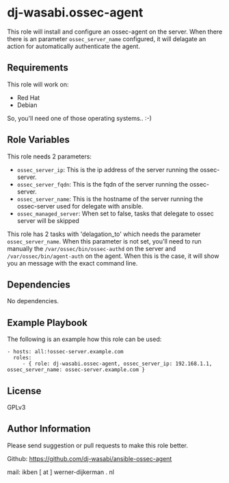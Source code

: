 dj-wasabi.ossec-agent
=========

This role will install and configure an ossec-agent on the server. When there there is an parameter `ossec_server_name` configured, it will delagate an action for automatically authenticate the agent. 

Requirements
------------

This role will work on:
 * Red Hat
 * Debian

So, you'll need one of those operating systems.. :-)

Role Variables
--------------

This role needs 2 parameters:
* `ossec_server_ip`: This is the ip address of the server running the ossec-server.
* `ossec_server_fqdn`: This is the fqdn of the server running the ossec-server.
* `ossec_server_name`: This is the hostname of the server running the ossec-server used for delegate with ansible. 
* `ossec_managed_server`: When set to false, tasks that delegate to ossec server will be skipped

This role has 2 tasks with 'delagation_to' which needs the parameter `ossec_server_name`. When this parameter is not set, you'll need to run manually the `/var/ossec/bin/ossec-authd` on the server and `/var/ossec/bin/agent-auth` on the agent. When this is the case, it will show you an message with the exact command line.

Dependencies
------------

No dependencies.

Example Playbook
----------------

The following is an example how this role can be used:

    - hosts: all:!ossec-server.example.com
      roles:
         - { role: dj-wasabi.ossec-agent, ossec_server_ip: 192.168.1.1, ossec_server_name: ossec-server.example.com }

License
-------

GPLv3

Author Information
------------------

Please send suggestion or pull requests to make this role better. 

Github: https://github.com/dj-wasabi/ansible-ossec-agent

mail: ikben [ at ] werner-dijkerman . nl
